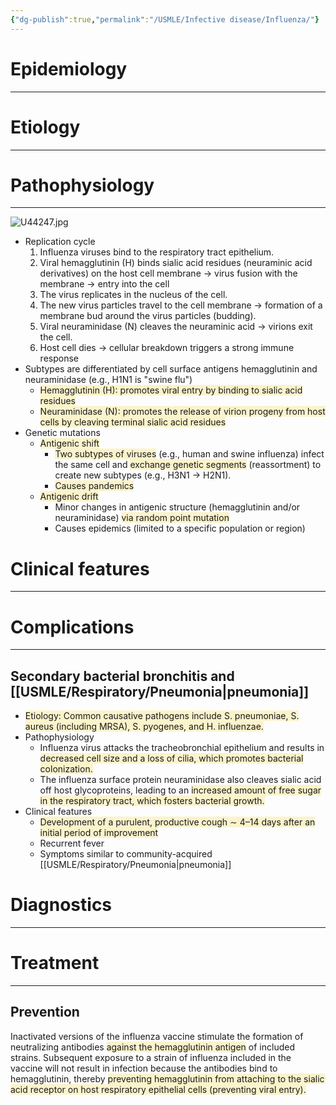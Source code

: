 ```yaml
---
{"dg-publish":true,"permalink":"/USMLE/Infective disease/Influenza/"}
---
```


# Epidemiology
---


# Etiology
---


# Pathophysiology
---
![U44247.jpg](/img/user/appendix/U44247.jpg)
- Replication cycle
	1. Influenza viruses bind to the respiratory tract epithelium.
	2. Viral hemagglutinin (H) binds sialic acid residues (neuraminic acid derivatives) on the host cell membrane → virus fusion with the membrane → entry into the cell
	3. The virus replicates in the nucleus of the cell.
	4. The new virus particles travel to the cell membrane → formation of a membrane bud around the virus particles (budding).
	5. Viral neuraminidase (N) cleaves the neuraminic acid → virions exit the cell.
	6. Host cell dies → cellular breakdown triggers a strong immune response
- Subtypes are differentiated by cell surface antigens hemagglutinin and neuraminidase (e.g., H1N1 is "swine flu") 
	- <span style="background:rgba(240, 200, 0, 0.2)">Hemagglutinin (H): promotes viral entry by binding to sialic acid residues</span>
	- <span style="background:rgba(240, 200, 0, 0.2)">Neuraminidase (N): promotes the release of virion progeny from host cells by cleaving terminal sialic acid residues</span>
- Genetic mutations
	- <span style="background:rgba(240, 200, 0, 0.2)">Antigenic shift</span>
		- <span style="background:rgba(240, 200, 0, 0.2)">Two subtypes of viruses</span> (e.g., human and swine influenza) infect the same cell and <span style="background:rgba(240, 200, 0, 0.2)">exchange genetic segments</span> (reassortment) to create new subtypes (e.g., H3N1 → H2N1).
		- <span style="background:rgba(240, 200, 0, 0.2)">Causes pandemics</span>
	- <span style="background:rgba(240, 200, 0, 0.2)">Antigenic drift</span>
		- Minor changes in antigenic structure (hemagglutinin and/or neuraminidase) <span style="background:rgba(240, 200, 0, 0.2)">via random point mutation</span>
		- Causes epidemics (limited to a specific population or region)

# Clinical features
---

# Complications
---
## Secondary bacterial bronchitis and [[USMLE/Respiratory/Pneumonia\|pneumonia]]
- <span style="background:rgba(240, 200, 0, 0.2)">Etiology: Common causative pathogens include S. pneumoniae, S. aureus (including MRSA), S. pyogenes, and H. influenzae.</span>
- Pathophysiology
	- Influenza virus attacks the tracheobronchial epithelium and results in <span style="background:rgba(240, 200, 0, 0.2)">decreased cell size and a loss of cilia, which promotes bacterial colonization.</span>
	- The influenza surface protein neuraminidase also cleaves sialic acid off host glycoproteins, leading to an <span style="background:rgba(240, 200, 0, 0.2)">increased amount of free sugar in the respiratory tract, which fosters bacterial growth.</span>
- Clinical features
	- <span style="background:rgba(240, 200, 0, 0.2)">Development of a purulent, productive cough ∼ 4–14 days after an initial period of improvement </span>
	- Recurrent fever
	- Symptoms similar to community-acquired [[USMLE/Respiratory/Pneumonia\|pneumonia]]
# Diagnostics
---


# Treatment
---
## Prevention
Inactivated versions of the influenza vaccine stimulate the formation of neutralizing antibodies <span style="background:rgba(240, 200, 0, 0.2)">against the hemagglutinin antigen</span> of included strains.  Subsequent exposure to a strain of influenza included in the vaccine will not result in infection because the antibodies bind to hemagglutinin, thereby <span style="background:rgba(240, 200, 0, 0.2)">preventing hemagglutinin from attaching to the sialic acid receptor on host respiratory epithelial cells (preventing viral entry).</span>
